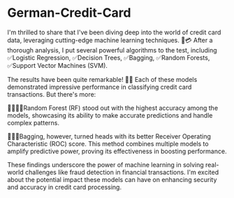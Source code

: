 # German-Credit-Card

I'm thrilled to share that I've been diving deep into the world of credit card data, leveraging cutting-edge machine learning techniques. 🤖💳 After a thorough analysis, I put several powerful algorithms to the test, including 
✅Logistic Regression, 
✅Decision Trees, 
✅Bagging, 
✅Random Forests, 
✅Support Vector Machines (SVM).

The results have been quite remarkable! 🚀✨ Each of these models demonstrated impressive performance in classifying credit card transactions. But there's more:

 🌳🌳🌳🌳Random Forest (RF) stood out with the highest accuracy among the models, showcasing its ability to make accurate predictions and handle complex patterns.

 👜🎒💼Bagging, however, turned heads with its better Receiver Operating Characteristic (ROC) score. This method combines multiple models to amplify predictive power, proving its effectiveness in boosting performance.

These findings underscore the power of machine learning in solving real-world challenges like fraud detection in financial transactions. I'm excited about the potential impact these models can have on enhancing security and accuracy in credit card processing.

